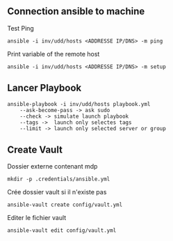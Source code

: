 ## Connection ansible to machine
Test Ping

    ansible -i inv/udd/hosts <ADDRESSE IP/DNS> -m ping

Print variable of the remote host

    ansible -i inv/udd/hosts <ADDRESSE IP/DNS> -m setup

## Lancer Playbook
    ansible-playbook -i inv/udd/hosts playbook.yml
        --ask-become-pass -> ask sudo
        --check -> simulate launch playbook
        --tags ->  launch only selectes tags
        --limit -> launch only selected server or group

## Create Vault
Dossier externe contenant mdp

    mkdir -p .credentials/ansible.yml

Crée dossier vault si il n'existe pas

    ansible-vault create config/vault.yml

Editer le fichier vault

    ansible-vault edit config/vault.yml
